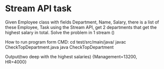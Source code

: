 # Stream API task
Given
Employee class with fields Department, Name, Salary,
there is a list of these Employee,
Task
using the Stream API, get 2 departments that get the highest salary in total.
Solve the problem in 1 stream ()

How to run program form CMD:
cd test/src/main/java/
javac CheckTopDepartment.java
java CheckTopDepartment

Output(two deep with the highest salaries)
{Management=13200, HR=4000}